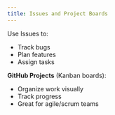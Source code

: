 ```yaml
---
title: Issues and Project Boards
---
```


Use Issues to:

- Track bugs
- Plan features
- Assign tasks

**GitHub Projects** (Kanban boards):

- Organize work visually
- Track progress
- Great for agile/scrum teams
